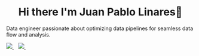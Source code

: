 <div align="center">
  <h1 align="center">Hi there I'm Juan Pablo Linares👋</h1>
</div>
<p align='left'>
  Data engineer passionate about optimizing data pipelines for seamless data flow and analysis.
</p>
<a href="https://www.linkedin.com/in/juan-pablo-linares-ramirez/">
    <img src="https://img.shields.io/badge/linkedin-%230077B5.svg?&style=for-the-badge&logo=linkedin&logoColor=white" />
  </a>&nbsp;&nbsp;
  <a href="">
    <img src="https://img.shields.io/badge/Gmail-D14836?style=for-the-badge&logo=gmail&logoColor=white" />        
</a>&nbsp;&nbsp;
<!--- <a href="https://www.instagram.com/juan_linares15/">
<!---    <img src="https://img.shields.io/badge/instagram-%23E4405F.svg?&style=for-the-badge&logo=instagram&logoColor=white" />        
<!--- </a>&nbsp;&nbsp;

